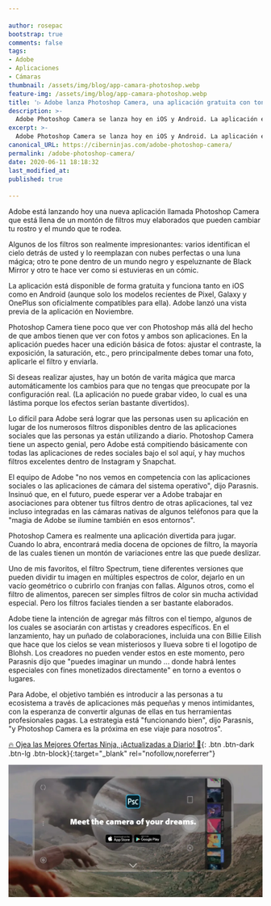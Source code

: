 ```yaml
---

author: rosepac
bootstrap: true
comments: false
tags:
- Adobe
- Aplicaciones
- Cámaras
thumbnail: /assets/img/blog/app-camara-photoshop.webp
feature-img: /assets/img/blog/app-camara-photoshop.webp
title: '▷ Adobe lanza Photoshop Camera, una aplicación gratuita con toneladas de elaborados filtros faciales'
description: >-
  Adobe Photoshop Camera se lanza hoy en iOS y Android. La aplicación es gratuita y ofrece filtros faciales y fotográficos, incluido uno realizado en colaboración con Billie Eilish.
excerpt: >-
  Adobe Photoshop Camera se lanza hoy en iOS y Android. La aplicación es gratuita y ofrece filtros faciales y fotográficos, incluido uno realizado en colaboración con Billie Eilish.
canonical_URL: https://ciberninjas.com/adobe-photoshop-camera/
permalink: /adobe-photoshop-camera/
date: 2020-06-11 18:18:32
last_modified_at: 
published: true

---
```


Adobe está lanzando hoy una nueva aplicación llamada Photoshop Camera que está llena de un montón de filtros muy elaborados que pueden cambiar tu rostro y el mundo que te rodea.

Algunos de los filtros son realmente impresionantes: varios identifican el cielo detrás de usted y lo reemplazan con nubes perfectas o una luna mágica; otro te pone dentro de un mundo negro y espeluznante de Black Mirror y otro te hace ver como si estuvieras en un cómic.

La aplicación está disponible de forma gratuita y funciona tanto en iOS como en Android (aunque solo los modelos recientes de Pixel, Galaxy y OnePlus son oficialmente compatibles para ella). Adobe lanzó una vista previa de la aplicación en Noviembre.

Photoshop Camera tiene poco que ver con Photoshop más allá del hecho de que ambos tienen que ver con fotos y ambos son aplicaciones. En la aplicación puedes hacer una edición básica de fotos: ajustar el contraste, la exposición, la saturación, etc., pero principalmente debes tomar una foto, aplicarle el filtro y enviarla.

Si deseas realizar ajustes, hay un botón de varita mágica que marca automáticamente los cambios para que no tengas que preocupate por la configuración real. (La aplicación no puede grabar video, lo cual es una lástima porque los efectos serían bastante divertidos).

Lo difícil para Adobe será lograr que las personas usen su aplicación en lugar de los numerosos filtros disponibles dentro de las aplicaciones sociales que las personas ya están utilizando a diario. Photoshop Camera tiene un aspecto genial, pero Adobe está compitiendo básicamente con todas las aplicaciones de redes sociales bajo el sol aquí, y hay muchos filtros excelentes dentro de Instagram y Snapchat.

El equipo de Adobe "no nos vemos en competencia con las aplicaciones sociales o las aplicaciones de cámara del sistema operativo", dijo Parasnis. Insinuó que, en el futuro, puede esperar ver a Adobe trabajar en asociaciones para obtener tus filtros dentro de otras aplicaciones, tal vez incluso integradas en las cámaras nativas de algunos teléfonos para que la "magia de Adobe se ilumine también en esos entornos".

Photoshop Camera es realmente una aplicación divertida para jugar. Cuando lo abra, encontrará media docena de opciones de filtro, la mayoría de las cuales tienen un montón de variaciones entre las que puede deslizar.

Uno de mis favoritos, el filtro Spectrum, tiene diferentes versiones que pueden dividir tu imagen en múltiples espectros de color, dejarlo en un vacío geométrico o cubrirlo con franjas con fallas. Algunos otros, como el filtro de alimentos, parecen ser simples filtros de color sin mucha actividad especial. Pero los filtros faciales tienden a ser bastante elaborados.

Adobe tiene la intención de agregar más filtros con el tiempo, algunos de los cuales se asociarán con artistas y creadores específicos. En el lanzamiento, hay un puñado de colaboraciones, incluida una con Billie Eilish que hace que los cielos se vean misteriosos y llueva sobre ti el logotipo de Blohsh. Los creadores no pueden vender estos en este momento, pero Parasnis dijo que "puedes imaginar un mundo ... donde habrá lentes especiales con fines monetizados directamente" en torno a eventos o lugares.

Para Adobe, el objetivo también es introducir a las personas a tu ecosistema a través de aplicaciones más pequeñas y menos intimidantes, con la esperanza de convertir algunas de ellas en tus herramientas profesionales pagas. La estrategia está "funcionando bien", dijo Parasnis, "y Photoshop Camera es la próxima en ese viaje para nosotros".

[🔥 Ojea las Mejores Ofertas Ninja, ¡Actualizadas a Diario! 🎁](https://www.amazon.es/shop/cibercursos){: .btn .btn-dark .btn-lg .btn-block}{:target="_blank" rel="nofollow,noreferrer"}

![Adobe Photoshop Camera se lanza hoy en iOS y Android. La aplicación es gratuita y ofrece filtros faciales y fotográficos, incluido uno realizado en colaboración con Billie Eilish.](/assets/img/blog/app-camara-photoshop.webp "Adobe Photoshop Camera se lanza hoy en iOS y Android. La aplicación es gratuita y ofrece filtros faciales y fotográficos, incluido uno realizado en colaboración con Billie Eilish.")